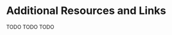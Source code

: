 # Additional Resources and Links

[//]: # (TODO)
<web-summary>TODO</web-summary>
<card-summary>TODO</card-summary>
<link-summary>TODO</link-summary>